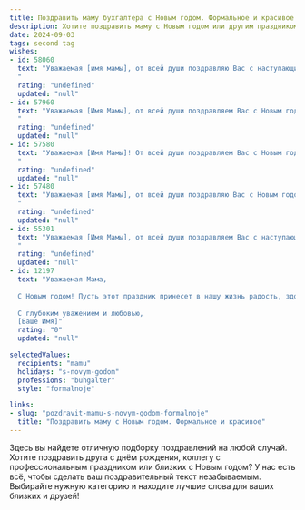 ```yaml
---
title: Поздравить маму бухгалтера с Новым годом. Формальное и красивое
description: Хотите поздравить маму с Новым годом или другим праздником? Наш ИИ создаст незабываемое поздравление, а вы обязательно выделитесь среди других.  
date: 2024-09-03
tags: second tag
wishes:
- id: 58060
  text: "Уважаемая [имя мамы], от всей души поздравляю Вас с наступающим Новым годом! Желаю Вам в новом году финансового благополучия, успехов в Вашей нелегкой, но важной работе бухгалтера, а также крепкого здоровья, семейного счастья и исполнения всех желаний!
  "
  rating: "undefined"
  updated: "null"
- id: 57960
  text: "Уважаемая [Имя Мамы], от всей души поздравляем Вас с Новым годом! Пусть наступающий год принесет Вам  здоровье, благополучие, душевный покой и  успехи в Вашей профессиональной деятельности. Пусть  каждый день  будет наполнен радостью и счастливыми мгновениями, а  Ваше мастерство бухгалтера  будет высоко цениться. С Новым годом!
  "
  rating: "undefined"
  updated: "null"
- id: 57580
  text: "Уважаемая [Имя Мамы]! От всей души поздравляем Вас с Новым годом! Желаем Вам крепкого здоровья, семейного благополучия, профессиональных успехов в новом году. Пусть каждый день будет наполнен радостью, теплом и любовью близких. С Новым годом!
  "
  rating: "undefined"
  updated: "null"
- id: 57480
  text: "Уважаемая [имя Мамы], от всей души поздравляю Вас с Новым годом! Желаю Вам в наступающем году крепкого здоровья, благополучия, семейного счастья и профессиональных успехов. Пусть Ваш труд, как и всегда, будет оценен по достоинству, а Новый год принесет Вам новые возможности и яркие моменты!
  "
  rating: "undefined"
  updated: "null"
- id: 55301
  text: "Уважаемая [Имя Мамы], от всей души поздравляем Вас с наступающим Новым годом! Желаем Вам в новом году профессиональных успехов, благополучия, крепкого здоровья и, конечно же, исполнения всех желаний! Пусть Новый год принесет Вам радость, мир и уют в Вашу жизнь!
  "
  rating: "undefined"
  updated: "null"
- id: 12197
  text: "Уважаемая Мама,
  
  С Новым годом! Пусть этот праздник принесет в нашу жизнь радость, здоровье и благополучие. Ваш опыт и профессионализм, как бухгалтера, остаются для нас непревзойденным примером. Желаем Вам новых успехов в работе и личных достижений. Пусть каждый день будет наполнен теплом и любовью, которую Вы так щедро дарите нам.
  
  С глубоким уважением и любовью,
  [Ваше Имя]"
  rating: "0"
  updated: "null"

selectedValues:
  recipients: "mamu"
  holidays: "s-novym-godom"
  professions: "buhgalter"
  style: "formalnoje"

links:
- slug: "pozdravit-mamu-s-novym-godom-formalnoje"
  title: "Поздравить маму с Новым годом. Формальное и красивое"
---
```


Здесь вы найдете отличную подборку поздравлений на любой случай. 
Хотите поздравить друга с днём рождения, коллегу с профессиональным праздником или близких с Новым годом? У нас есть всё, чтобы сделать ваш поздравительный текст незабываемым. Выбирайте нужную категорию и находите лучшие слова для ваших близких и друзей!
